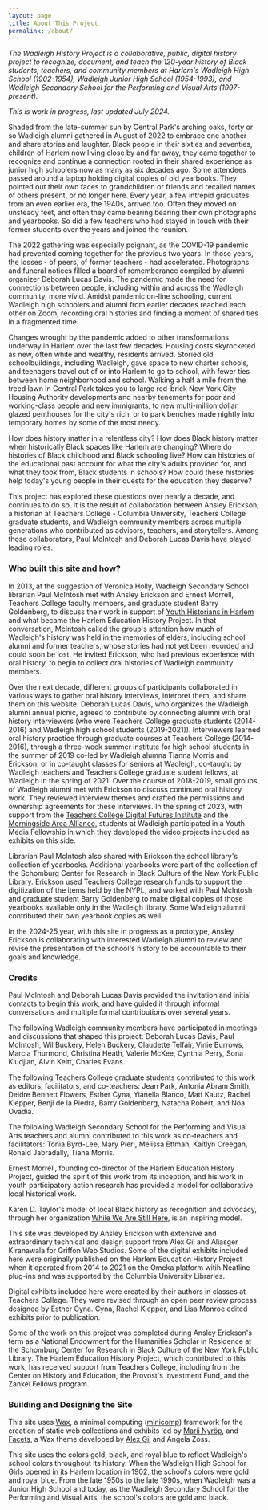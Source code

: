 ```yaml
---
layout: page
title: About This Project
permalink: /about/
---
```



_The Wadleigh History Project is a collaborative, public, digital history project to recognize, document, and teach the 120-year history of Black students, teachers, and community members at Harlem's Wadleigh High School (1902-1954), Wadleigh Junior High School (1954-1993), and Wadleigh Secondary School for the Performing and Visual Arts (1997-present)._

_This is work in progress, last updated July 2024._

Shaded from the late-summer sun by Central Park's arching oaks, forty or so Wadleigh alumni gathered in August of 2022 to embrace one another and share stories and laughter. Black people in their sixties and seventies, children of Harlem now living close by and far away, they came together to recognize and continue a connection rooted in their shared experience as junior high schoolers now as many as six decades ago. Some attendees passed around a laptop holding digital copies of old yearbooks. They pointed out their own faces to grandchildren or friends and recalled names of others present, or no longer here. Every year, a few intrepid graduates from an even earlier era, the 1940s, arrived too. Often they moved on unsteady feet, and often they came bearing bearing their own photographs and yearbooks. So did a few teachers who had stayed in touch with their former students over the years and joined the reunion.

The 2022 gathering was especially poignant, as the COVID-19 pandemic had prevented coming together for the previous two years. In those years, the losses - of peers, of former teachers - had accelerated. Photographs and funeral notices filled a board of rememberance compiled by alumni organizer Deborah Lucas Davis. The pandemic made the need for connections between people, including within and across the Wadleigh community, more vivid. Amidst pandemic on-line schooling, current Wadleigh high schoolers and alumni from earlier decades reached each other on Zoom, recording oral histories and finding a moment of shared ties in a fragmented time.

Changes wrought by the pandemic added to other transformations underway in Harlem over the last few decades. Housing costs skyrocketed as new, often white and wealthy, residents arrived. Storied old schoolbuildings, including Wadleigh, gave space to new charter schools, and teenagers travel out of or into Harlem to go to school, with fewer ties between home neighborhood and school. Walking a half a mile from the treed lawn in Central Park takes you to large red-brick New York City Housing Authority developments and nearby tenements for poor and working-class people and new immigrants, to new multi-million dollar glazed penthouses for the city's rich, or to park benches made nightly into temporary homes by some of the most needy.

How does history matter in a relentless city? How does Black history matter when historically Black spaces like Harlem are changing? Where do histories of Black childhood and Black schooling live? How can histories of the educational past account for what the city's adults provided for, and what they took from, Black students in schools? How could these histories help today's young people in their quests for the education they deserve?

This project has explored these questions over nearly a decade, and continues to do so.  It is the result of collaboration between Ansley Erickson, a historian at Teachers College - Columbia University, Teachers College graduate students, and Wadleigh community members across multiple generations who contributed as advisors, teachers, and storytellers. Among those collaborators, Paul McIntosh and Deborah Lucas Davis have played leading roles.

### Who built this site and how?

In 2013, at the suggestion of Veronica Holly, Wadleigh Secondary School librarian Paul McIntosh met with Ansley Erickson and Ernest Morrell, Teachers College faculty members, and graduate student Barry Goldenberg, to discuss their work in support of [Youth Historians in Harlem](https://www.tc.columbia.edu/che/projects/youth-historians-in-harlem/) and what became the Harlem Education History Project. In that conversation, McIntosh called the group's attention how much of Wadleigh's history was held in the memories of elders, including school alumni and former teachers, whose stories had not yet been recorded and could soon be lost. He invited Erickson, who had previous experience with oral history, to begin to collect oral histories of Wadleigh community members.

Over the next decade, different groups of participants collaborated in various ways to gather oral history interviews, interpret them, and share them on this website. Deborah Lucas Davis, who organizes the Wadleigh alumni annual picnic, agreed to contribute by connecting alumni with oral history interviewers (who were Teachers College graduate students (2014-2016) and Wadleigh high school students (2019-2021)). Interviewers learned oral history practice through graduate courses at Teachers College (2014-2016), through a three-week summer institute for high school students in the summer of 2019 co-led by Wadleigh alumna Tianna Morris and Erickson, or in co-taught classes for seniors at Wadleigh, co-taught by Wadleigh teachers and Teachers College graduate student fellows, at Wadleigh in the spring of 2021.  Over the course of 2018-2019, small groups of Wadleigh alumni met with Erickson to discuss continued oral history work. They reviewed interview themes and crafted the permissions and ownership agreements for these interviews. In the spring of 2023, with support from the [Teachers College Digital Futures Institute](https://www.tc.columbia.edu/digitalfuturesinstitute/) and the [Morningside Area Alliance](https://morningside-alliance.org/), students at Wadleigh participated in a Youth Media Fellowship in which they developed the video projects included as exhibits on this side.

Librarian Paul McIntosh also shared with Erickson the school library's collection of yearbooks. Additional yearbooks were part of the collection of the Schomburg Center for Research in Black Culture of the New York Public Library. Erickson used Teachers College research funds to support the digitization of the items held by the NYPL, and worked with Paul McIntosh and graduate student Barry Goldenberg to make digital copies of those yearbooks available only in the Wadleigh library. Some Wadleigh alumni contributed their own yearbook copies as well.

In the 2024-25 year, with this site in progress as a prototype, Ansley Erickson is collaborating with interested Wadleigh alumni to review and revise the presentation of the school's history to be accountable to their goals and knowledge.

### Credits

Paul McIntosh and Deborah Lucas Davis provided the invitation and initial contacts to begin this work, and have guided it through informal conversations and multiple formal contributions over several years.

The following Wadleigh community members have participated in meetings and discussions that shaped this project:
Deborah Lucas Davis, Paul McIntosh, Wil Buckery, Helen Buckery, Claudette Telfair, Vinie Burrows, Marcia Thurmond, Christina Heath, Valerie McKee, Cynthia Perry, Sona Kludjian, Alvin Keitt, Charles Evans.

The following Teachers College graduate students contributed to this work as editors, facilitators, and co-teachers:
Jean Park, Antonia Abram Smith, Deidre Bennett Flowers, Esther Cyna, Yianella Blanco, Matt Kautz, Rachel Klepper, Benji de la Piedra, Barry Goldenberg, Natacha Robert, and Noa Ovadia.

The following Wadleigh Secondary School for the Performing and Visual Arts teachers and alumni contributed to this work as co-teachers and facilitators: Tonia Byrd-Lee, Mary Pieri,
Melissa Ettman, Kaitlyn Creegan, Ronald Jabradally, Tiana Morris.  

Ernest Morrell, founding co-director of the Harlem Education History Project, guided the spirit of this work from its inception, and his work in youth participatory action research has provided a model for collaborative local historical work.  

Karen D. Taylor's model of local Black history as recognition and advocacy, through her organization [While We Are Still Here](https://whilewearestillhere.org/), is an inspiring model.

This site was developed by Ansley Erickson with extensive and extraordinary technical and design support from Alex Gil and Aliasger Kiranawala for Griffon Web Studios. Some of the digital exhibits included here were originally published on the Harlem Education History Project when it operated from 2014 to 2021 on the Omeka platform witih Neatline plug-ins and was supported by the Columbia University Libraries.

Digital exhibits included here were created by their authors in classes at Teachers College. They were revised through an open peer review process designed by Esther Cyna. Cyna, Rachel Klepper, and Lisa Monroe edited exhibits prior to publication.

Some of the work on this project was completed during Ansley Erickson's term as a National Endowment for the Humanities Scholar in Residence at the Schomburg Center for Research in Black Culture of the New York Public Library. The Harlem Education History Project, which contributed to this work, has received support from Teachers College, including from the Center on History and Education, the Provost's Investment Fund, and the Zankel Fellows program.

### Building and Designing the Site

This site uses [Wax](https://minicomp.github.io/wax/), a minimal computing ([minicomp](https://github.com/minicomp)) framework for the creation of static web collections and exhibits led by [Marii Nyröp](http://marii.info/), and [Facets](https://minicomp.github.io/wax-facets/), a Wax theme developed by [Alex Gil](https://github.com/elotroalex) and Angela Zoss.

This site uses the colors gold, black, and royal blue to reflect Wadleigh's school colors throughout its history. When the Wadleigh High School for Girls opened in its Harlem location in 1902, the school's colors were gold and royal blue. From the late 1950s to the late 1990s, when Wadleigh was a Junior High School and today, as the Wadleigh Secondary School for the Performing and Visual Arts, the school's colors are gold and black.
